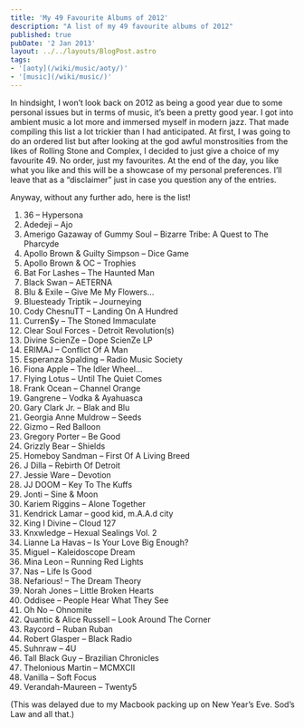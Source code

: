 ```yaml
---
title: 'My 49 Favourite Albums of 2012'
description: "A list of my 49 favourite albums of 2012"
published: true
pubDate: '2 Jan 2013'
layout: ../../layouts/BlogPost.astro
tags:
- '[aoty](/wiki/music/aoty/)'
- '[music](/wiki/music/)'
---
```


In hindsight, I won’t look back on 2012 as being a good year due to some personal issues but in terms of music, it’s been a pretty good year. I got into ambient music a lot more and immersed myself in modern jazz. That made compiling this list a lot trickier than I had anticipated. At first, I was going to do an ordered list but after looking at the god awful monstrosities from the likes of Rolling Stone and Complex, I decided to just give a choice of my favourite 49. No order, just my favourites. At the end of the day, you like what you like and this will be a showcase of my personal preferences. I’ll leave that as a “disclaimer” just in case you question any of the entries.

Anyway, without any further ado, here is the list!

<ol>
	<li>36 – Hypersona</li>
	<li>Adedeji – Ajo</li>
	<li>Amerigo Gazaway of Gummy Soul – Bizarre Tribe: A Quest to The Pharcyde</li>
	<li>Apollo Brown & Guilty Simpson – Dice Game</li>
	<li>Apollo Brown & OC – Trophies</li>
	<li>Bat For Lashes – The Haunted Man</li>
	<li>Black Swan – AETERNA</li>
	<li>Blu & Exile – Give Me My Flowers…</li>
	<li>Bluesteady Triptik – Journeying</li>
	<li>Cody ChesnuTT – Landing On A Hundred</li>
	<li>Curren$y – The Stoned Immaculate</li>
	<li>Clear Soul Forces  - Detroit Revolution(s)</li>
	<li>Divine ScienZe – Dope ScienZe LP</li>
	<li>ERIMAJ – Conflict Of A Man</li>
	<li>Esperanza Spalding – Radio Music Society</li>
	<li>Fiona Apple – The Idler Wheel…</li>
	<li>Flying Lotus – Until The Quiet Comes</li>
	<li>Frank Ocean – Channel Orange</li>
	<li>Gangrene – Vodka & Ayahuasca</li>
	<li>Gary Clark Jr. – Blak and Blu</li>
	<li>Georgia Anne Muldrow – Seeds</li>
	<li>Gizmo – Red Balloon</li>
	<li>Gregory Porter – Be Good</li>
	<li>Grizzly Bear – Shields</li>
	<li>Homeboy Sandman – First Of A Living Breed</li>
	<li>J Dilla – Rebirth Of Detroit</li>
	<li>Jessie Ware – Devotion</li>
	<li>JJ DOOM – Key To The Kuffs</li>
	<li>Jonti – Sine & Moon</li>
	<li>Kariem Riggins – Alone Together</li>
	<li>Kendrick Lamar – good kid, m.A.A.d city</li>
	<li>King I Divine – Cloud 127</li>
	<li>Knxwledge – Hexual Sealings Vol. 2</li>
	<li>Lianne La Havas – Is Your Love Big Enough?</li>
	<li>Miguel – Kaleidoscope Dream</li>
	<li>Mina Leon – Running Red Lights</li>
	<li>Nas – Life Is Good</li>
	<li>Nefarious! – The Dream Theory</li>
	<li>Norah Jones – Little Broken Hearts</li>
	<li>Oddisee – People Hear What They See</li>
	<li>Oh No – Ohnomite</li>
	<li>Quantic & Alice Russell – Look Around The Corner</li>
	<li>Raycord – Ruban Ruban</li>
	<li>Robert Glasper – Black Radio</li>
	<li>Suhnraw – 4U</li>
	<li>Tall Black Guy – Brazilian Chronicles</li>
	<li>Thelonious Martin – MCMXCII</li>
	<li>Vanilla – Soft Focus</li>
	<li>Verandah-Maureen – Twenty5</li>
</ol>

(This was delayed due to my Macbook packing up on New Year’s Eve. Sod’s Law and all that.)